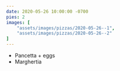 ```yaml
---
date: 2020-05-26 10:00:00 -0700
pies: 2
images: [
    "assets/images/pizzas/2020-05-26--1",
    "assets/images/pizzas/2020-05-26--2"
]
---
```

- Pancetta + eggs
- Marghertia
